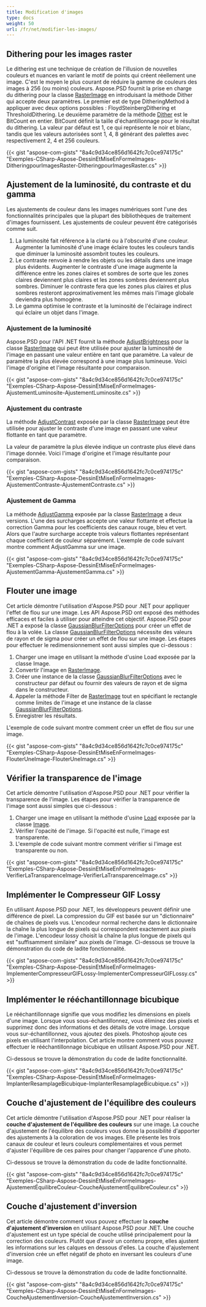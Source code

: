 ```yaml
---
title: Modification d'images
type: docs
weight: 50
url: /fr/net/modifier-les-images/
---
```


## **Dithering pour les images raster**
Le dithering est une technique de création de l'illusion de nouvelles couleurs et nuances en variant le motif de points qui créent réellement une image. C'est le moyen le plus courant de réduire la gamme de couleurs des images à 256 (ou moins) couleurs. Aspose.PSD fournit la prise en charge du dithering pour la classe [RasterImage](https://reference.aspose.com/psd/net/aspose.psd/rasterimage) en introduisant la méthode Dither qui accepte deux paramètres. Le premier est de type DitheringMethod à appliquer avec deux options possibles : FloydSteinbergDithering et ThresholdDithering. Le deuxième paramètre de la méthode [Dither](https://reference.aspose.com/psd/net/aspose.psd/rasterimage/methods/dither) est le BitCount en entier. BitCount définit la taille d'échantillonnage pour le résultat du dithering. La valeur par défaut est 1, ce qui représente le noir et blanc, tandis que les valeurs autorisées sont 1, 4, 8 générant des palettes avec respectivement 2, 4 et 256 couleurs.

{{< gist "aspose-com-gists" "8a4c9d34ce856d1642fc7c0ce974175c" "Exemples-CSharp-Aspose-DessinEtMiseEnFormeImages-DitheringpourImagesRaster-DitheringpourImagesRaster.cs" >}}

## **Ajustement de la luminosité, du contraste et du gamma**
Les ajustements de couleur dans les images numériques sont l'une des fonctionnalités principales que la plupart des bibliothèques de traitement d'images fournissent. Les ajustements de couleur peuvent être catégorisés comme suit.

1. La luminosité fait référence à la clarté ou à l'obscurité d'une couleur. Augmenter la luminosité d'une image éclaire toutes les couleurs tandis que diminuer la luminosité assombrit toutes les couleurs.
1. Le contraste renvoie à rendre les objets ou les détails dans une image plus évidents. Augmenter le contraste d'une image augmente la différence entre les zones claires et sombres de sorte que les zones claires deviennent plus claires et les zones sombres deviennent plus sombres. Diminuer le contraste fera que les zones plus claires et plus sombres resteront approximativement les mêmes mais l'image globale deviendra plus homogène.
1. Le gamma optimise le contraste et la luminosité de l'éclairage indirect qui éclaire un objet dans l'image.

### **Ajustement de la luminosité**
Aspose.PSD pour l'API .NET fournit la méthode [AdjustBrightness](https://reference.aspose.com/psd/net/aspose.psd/rasterimage/methods/adjustbrightness) pour la classe [RasterImage](https://reference.aspose.com/psd/net/aspose.psd/rasterimage) qui peut être utilisée pour ajuster la luminosité de l'image en passant une valeur entière en tant que paramètre. La valeur de paramètre la plus élevée correspond à une image plus lumineuse. Voici l'image d'origine et l'image résultante pour comparaison.

{{< gist "aspose-com-gists" "8a4c9d34ce856d1642fc7c0ce974175c" "Exemples-CSharp-Aspose-DessinEtMiseEnFormeImages-AjustementLuminosite-AjustementLuminosite.cs" >}}

### **Ajustement du contraste**
La méthode [AdjustContrast](https://reference.aspose.com/psd/net/aspose.psd/rasterimage/methods/adjustcontrast) exposée par la classe [RasterImage](https://reference.aspose.com/psd/net/aspose.psd/rasterimage) peut être utilisée pour ajuster le contraste d'une image en passant une valeur flottante en tant que paramètre.

La valeur de paramètre la plus élevée indique un contraste plus élevé dans l'image donnée. Voici l'image d'origine et l'image résultante pour comparaison.

{{< gist "aspose-com-gists" "8a4c9d34ce856d1642fc7c0ce974175c" "Exemples-CSharp-Aspose-DessinEtMiseEnFormeImages-AjustementContraste-AjustementContraste.cs" >}}

### **Ajustement de Gamma**
La méthode [AdjustGamma](https://reference.aspose.com/psd/net/aspose.psd/rasterimage/methods/adjustgamma) exposée par la classe [RasterImage](https://reference.aspose.com/psd/net/aspose.psd/rasterimage) a deux versions. L'une des surcharges accepte une valeur flottante et effectue la correction Gamma pour les coefficients des canaux rouge, bleu et vert. Alors que l'autre surcharge accepte trois valeurs flottantes représentant chaque coefficient de couleur séparément. L'exemple de code suivant montre comment AdjustGamma sur une image.

{{< gist "aspose-com-gists" "8a4c9d34ce856d1642fc7c0ce974175c" "Exemples-CSharp-Aspose-DessinEtMiseEnFormeImages-AjustementGamma-AjustementGamma.cs" >}}

## **Flouter une image**
Cet article démontre l'utilisation d'Aspose.PSD pour .NET pour appliquer l'effet de flou sur une image. Les API Aspose.PSD ont exposé des méthodes efficaces et faciles à utiliser pour atteindre cet objectif. Aspose.PSD pour .NET a exposé la classe [GaussianBlurFilterOptions](https://reference.aspose.com/psd/net/aspose.psd.imagefilters.filteroptions/gaussianblurfilteroptions) pour créer un effet de flou à la volée. La classe [GaussianBlurFilterOptions](https://reference.aspose.com/psd/net/aspose.psd.imagefilters.filteroptions/gaussianblurfilteroptions) nécessite des valeurs de rayon et de sigma pour créer un effet de flou sur une image. Les étapes pour effectuer le redimensionnement sont aussi simples que ci-dessous :

1. Charger une image en utilisant la méthode d'usine Load exposée par la classe Image.
1. Convertir l'image en [RasterImage](https://reference.aspose.com/psd/net/aspose.psd/rasterimage).
1. Créer une instance de la classe [GaussianBlurFilterOptions](https://reference.aspose.com/psd/net/aspose.psd.imagefilters.filteroptions/gaussianblurfilteroptions) avec le constructeur par défaut ou fournir des valeurs de rayon et de sigma dans le constructeur.
1. Appeler la méthode Filter de [RasterImage](https://reference.aspose.com/psd/net/aspose.psd/rasterimage) tout en spécifiant le rectangle comme limites de l'image et une instance de la classe [GaussianBlurFilterOptions](https://reference.aspose.com/psd/net/aspose.psd.imagefilters.filteroptions/gaussianblurfilteroptions).
1. Enregistrer les résultats.

L'exemple de code suivant montre comment créer un effet de flou sur une image.

{{< gist "aspose-com-gists" "8a4c9d34ce856d1642fc7c0ce974175c" "Exemples-CSharp-Aspose-DessinEtMiseEnFormeImages-FlouterUneImage-FlouterUneImage.cs" >}}

## **Vérifier la transparence de l'image**
Cet article démontre l'utilisation d'Aspose.PSD pour .NET pour vérifier la transparence de l'image. Les étapes pour vérifier la transparence de l'image sont aussi simples que ci-dessous :

1. Charger une image en utilisant la méthode d'usine [Load](https://reference.aspose.com/psd/net/aspose.psd/image/load/methods/2) exposée par la classe [Image](https://reference.aspose.com/psd/net/aspose.psd/image).
1. Vérifier l'opacité de l'image. Si l'opacité est nulle, l'image est transparente.
1. L'exemple de code suivant montre comment vérifier si l'image est transparente ou non.

{{< gist "aspose-com-gists" "8a4c9d34ce856d1642fc7c0ce974175c" "Exemples-CSharp-Aspose-DessinEtMiseEnFormeImages-VerifierLaTransparenceImage-VerifierLaTransparenceImage.cs" >}}

## **Implémenter le Compresseur GIF Lossy**
En utilisant Aspose.PSD pour .NET, les développeurs peuvent définir une différence de pixel. La compression du GIF est basée sur un "dictionnaire" de chaînes de pixels vus. L'encodeur normal recherche dans le dictionnaire la chaîne la plus longue de pixels qui correspondent exactement aux pixels de l'image. L'encodeur lossy choisit la chaîne la plus longue de pixels qui est "suffisamment similaire" aux pixels de l'image. Ci-dessous se trouve la démonstration du code de ladite fonctionnalité.

{{< gist "aspose-com-gists" "8a4c9d34ce856d1642fc7c0ce974175c" "Exemples-CSharp-Aspose-DessinEtMiseEnFormeImages-ImplementerCompresseurGIFLossy-ImplementerCompresseurGIFLossy.cs" >}}

## **Implémenter le rééchantillonnage bicubique**
Le rééchantillonnage signifie que vous modifiez les dimensions en pixels d'une image. Lorsque vous sous-échantillonnez, vous éliminez des pixels et supprimez donc des informations et des détails de votre image. Lorsque vous sur-échantillonnez, vous ajoutez des pixels. Photoshop ajoute ces pixels en utilisant l'interpolation. Cet article montre comment vous pouvez effectuer le rééchantillonnage bicubique en utilisant Aspose.PSD pour .NET.

Ci-dessous se trouve la démonstration du code de ladite fonctionnalité.

{{< gist "aspose-com-gists" "8a4c9d34ce856d1642fc7c0ce974175c" "Exemples-CSharp-Aspose-DessinEtMiseEnFormeImages-ImplanterResamplageBicubique-ImplanterResamplageBicubique.cs" >}}

## **Couche d'ajustement de l'équilibre des couleurs**
Cet article démontre l'utilisation d'Aspose.PSD pour .NET pour réaliser la **couche d'ajustement de l'équilibre des couleurs** sur une image. La couche d'ajustement de l'équilibre des couleurs vous donne la possibilité d'apporter des ajustements à la coloration de vos images. Elle présente les trois canaux de couleur et leurs couleurs complémentaires et vous permet d'ajuster l'équilibre de ces paires pour changer l'apparence d'une photo.

Ci-dessous se trouve la démonstration du code de ladite fonctionnalité.

{{< gist "aspose-com-gists" "8a4c9d34ce856d1642fc7c0ce974175c" "Exemples-CSharp-Aspose-DessinEtMiseEnFormeImages-AjustementÉquilibreCouleur-CoucheAjustementÉquilibreCouleur.cs" >}}

## **Couche d'ajustement d'inversion**
Cet article démontre comment vous pouvez effectuer la **couche d'ajustement d'inversion** en utilisant Aspose.PSD pour .NET. Une couche d'ajustement est un type spécial de couche utilisé principalement pour la correction des couleurs. Plutôt que d'avoir un contenu propre, elles ajustent les informations sur les calques en dessous d'elles. La couche d'ajustement d'inversion crée un effet négatif de photo en inversant les couleurs d'une image.

Ci-dessous se trouve la démonstration du code de ladite fonctionnalité.

{{< gist "aspose-com-gists" "8a4c9d34ce856d1642fc7c0ce974175c" "Exemples-CSharp-Aspose-DessinEtMiseEnFormeImages-CoucheAjustementInversion-CoucheAjustementInversion.cs" >}}
